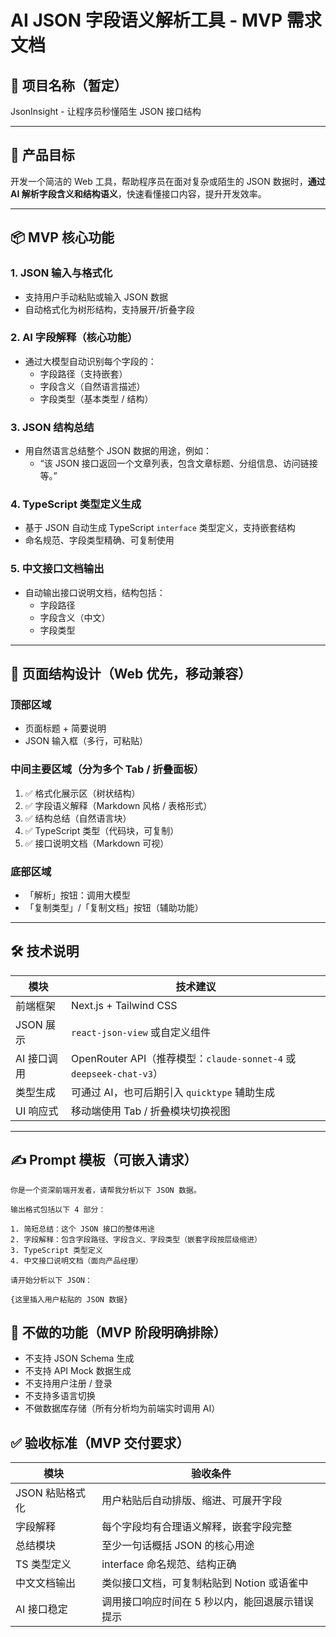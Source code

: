 # AI JSON 字段语义解析工具 - MVP 需求文档

## 🧩 项目名称（暂定）
JsonInsight - 让程序员秒懂陌生 JSON 接口结构

---

## 🎯 产品目标

开发一个简洁的 Web 工具，帮助程序员在面对复杂或陌生的 JSON 数据时，**通过 AI 解析字段含义和结构语义**，快速看懂接口内容，提升开发效率。

---

## 📦 MVP 核心功能

### 1. JSON 输入与格式化
- 支持用户手动粘贴或输入 JSON 数据
- 自动格式化为树形结构，支持展开/折叠字段

### 2. AI 字段解释（核心功能）
- 通过大模型自动识别每个字段的：
  - 字段路径（支持嵌套）
  - 字段含义（自然语言描述）
  - 字段类型（基本类型 / 结构）

### 3. JSON 结构总结
- 用自然语言总结整个 JSON 数据的用途，例如：
  - “该 JSON 接口返回一个文章列表，包含文章标题、分组信息、访问链接等。”

### 4. TypeScript 类型定义生成
- 基于 JSON 自动生成 TypeScript `interface` 类型定义，支持嵌套结构
- 命名规范、字段类型精确、可复制使用

### 5. 中文接口文档输出
- 自动输出接口说明文档，结构包括：
  - 字段路径
  - 字段含义（中文）
  - 字段类型

---

## 📱 页面结构设计（Web 优先，移动兼容）

### 顶部区域
- 页面标题 + 简要说明
- JSON 输入框（多行，可粘贴）

### 中间主要区域（分为多个 Tab / 折叠面板）
1. ✅ 格式化展示区（树状结构）
2. ✅ 字段语义解释（Markdown 风格 / 表格形式）
3. ✅ 结构总结（自然语言块）
4. ✅ TypeScript 类型（代码块，可复制）
5. ✅ 接口说明文档（Markdown 可视）

### 底部区域
- 「解析」按钮：调用大模型
- 「复制类型」/「复制文档」按钮（辅助功能）

---

## 🛠 技术说明

| 模块        | 技术建议                                                     |
| ----------- | ------------------------------------------------------------ |
| 前端框架    | Next.js + Tailwind CSS                                       |
| JSON 展示   | `react-json-view` 或自定义组件                               |
| AI 接口调用 | OpenRouter API（推荐模型：`claude-sonnet-4` 或 `deepseek-chat-v3`） |
| 类型生成    | 可通过 AI，也可后期引入 `quicktype` 辅助生成                 |
| UI 响应式   | 移动端使用 Tab / 折叠模块切换视图                            |

---

## ✍️ Prompt 模板（可嵌入请求）

```text
你是一个资深前端开发者，请帮我分析以下 JSON 数据。

输出格式包括以下 4 部分：

1. 简短总结：这个 JSON 接口的整体用途
2. 字段解释：包含字段路径、字段含义、字段类型（嵌套字段按层级缩进）
3. TypeScript 类型定义
4. 中文接口说明文档（面向产品经理）

请开始分析以下 JSON：

{这里插入用户粘贴的 JSON 数据}
```

## 🧪 不做的功能（MVP 阶段明确排除）

- 不支持 JSON Schema 生成
- 不支持 API Mock 数据生成
- 不支持用户注册 / 登录
- 不支持多语言切换
- 不做数据库存储（所有分析均为前端实时调用 AI）

## ✅ 验收标准（MVP 交付要求）

| 模块            | 验收条件                                        |
| --------------- | ----------------------------------------------- |
| JSON 粘贴格式化 | 用户粘贴后自动排版、缩进、可展开字段            |
| 字段解释        | 每个字段均有合理语义解释，嵌套字段完整          |
| 总结模块        | 至少一句话概括 JSON 的核心用途                  |
| TS 类型定义     | interface 命名规范、结构正确                    |
| 中文文档输出    | 类似接口文档，可复制粘贴到 Notion 或语雀中      |
| AI 接口稳定     | 调用接口响应时间在 5 秒以内，能回退展示错误提示 |
